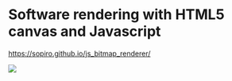 # Software rendering with HTML5 canvas and Javascript

https://sopiro.github.io/js_bitmap_renderer/

<img src=".github/cake.png" />